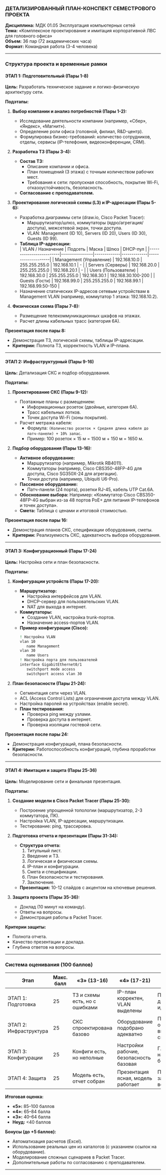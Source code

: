 

### **ДЕТАЛИЗИРОВАННЫЙ ПЛАН-КОНСПЕКТ СЕМЕСТРОВОГО ПРОЕКТА**  
**Дисциплина:** МДК 01.05 Эксплуатация компьютерных сетей  
**Тема:** «Комплексное проектирование и имитация корпоративной ЛВС для головного офиса»  
**Объем:** 36 пар (72 академических часа)  
**Формат:** Командная работа (3-4 человека)  

---

### **Структура проекта и временные рамки**  
#### **ЭТАП 1: Подготовительный (Пары 1-8)**  
**Цель:** Разработать техническое задание и логико-физическую архитектуру сети.  

**Подэтапы:**  
1. **Выбор компании и анализ потребностей (Пары 1-2):**  
   - Исследование деятельности компании (например, «Сбер», «Яндекс», «Магнит»).  
   - Определение роли офиса (головной, филиал, R&D-центр).  
   - Формулировка бизнес-требований: количество сотрудников, отделы, сервисы (IP-телефония, видеоконференции, CRM).  

2. **Разработка ТЗ (Пары 3-4):**  
   - **Состав ТЗ:**  
     - Описание компании и офиса.  
     - План помещений (3 этажа) с точным количеством рабочих мест.  
     - Требования к сети: пропускная способность, покрытие Wi-Fi, отказоустойчивость, безопасность.  
   - **Согласование с преподавателем.**  

3. **Проектирование логической схемы (L3) и IP-адресации (Пары 5-6):**  
   - Разработка диаграммы сети (draw.io, Cisco Packet Tracer):  
     - Маршрутизатор/шлюз, коммутаторы (ядро/агрегация/доступа), межсетевой экран, точки доступа.  
     - VLAN: Management (ID 10), Servers (ID 20), Users (ID 30), Guests (ID 99).  
   - **Таблица IP-адресации:**  
     | VLAN / Назначение       | Подсеть        | Маска       | Шлюз        | DHCP-пул           |
     |-------------------------|----------------|-------------|-------------|--------------------|
     | Management (Управление) | 192.168.10.0   | 255.255.255.0 | 192.168.10.1 | -                  |
     | Servers (Серверы)       | 192.168.20.0   | 255.255.255.0 | 192.168.20.1 | -                  |
     | Users (Пользователи)    | 192.168.30.0   | 255.255.255.0 | 192.168.30.1 | 192.168.30.100-200 |
     | Guests (Гости)          | 192.168.99.0   | 255.255.255.0 | 192.168.99.1 | 192.168.99.50-150  |  
   - Назначение статических IP-адресов сетевым устройствам в Management VLAN (например, коммутатор 1 этажа: 192.168.10.2).  

4. **Физическая схема (Пары 7-8):**  
   - Размещение телекоммуникационных шкафов на этажах.  
   - Расчет длины кабельных трасс (категория 6А).  

**Презентация после пары 8:**  
- Демонстрация ТЗ, логической схемы, таблицы IP-адресации.  
- **Критерии:** Полнота ТЗ, корректность VLAN и IP-плана.  

---

#### **ЭТАП 2: Инфраструктурный (Пары 9-16)**  
**Цель:** Детализация СКС и подбор оборудования.  

**Подэтапы:**  
1. **Проектирование СКС (Пары 9-12):**  
   - Поэтажные планы с размещением:  
     - Информационных розеток (двойные, категория 6А).  
     - Трасс кабельных лотков.  
     - Точек доступа Wi-Fi (зоны покрытия).  
   - Расчет метража кабеля:  
     - Формула: `(Количество розеток × Средняя длина кабеля до патч-панели) + 10% запас`.  
     - Пример: 100 розеток × 15 м = 1500 м + 150 м = 1650 м.  

2. **Подбор оборудования (Пары 13-16):**  
   - **Активное оборудование:**  
     - Маршрутизатор (например, Mikrotik RB4011).  
     - Коммутаторы (например, Cisco CBS350-48FP-4G для доступа, Cisco SG350X-24 для агрегации).  
     - Точки доступа (например, Ubiquiti U6-Pro).  
   - **Пассивное оборудование:**  
     - Патч-панели (24 порта), розетки RJ-45, кабель UTP Cat.6A.  
   - **Обоснование выбора:** Например: «Коммутатор Cisco CBS350-48FP-4G выбран из-за 48 портов PoE+ для питания IP-телефонов и точек доступа».  
   - **Смета:** Таблица с ценами и итоговой стоимостью.  

**Презентация после пары 16:**  
- Демонстрация планов СКС, спецификации оборудования, сметы.  
- **Критерии:** Реализуемость СКС, адекватность выбора оборудования.  

---

#### **ЭТАП 3: Конфигурационный (Пары 17-24)**  
**Цель:** Настройка сети и план безопасности.  

**Подэтапы:**  
1. **Конфигурации устройств (Пары 17-20):**  
   - **Маршрутизатор:**  
     - Настройка интерфейсов для VLAN.  
     - DHCP-сервер для пользовательских VLAN.  
     - NAT для выхода в интернет.  
   - **Коммутаторы:**  
     - Создание VLAN, настройка trunk-портов.  
     - Назначение access-портов VLAN.  
   - **Пример конфигурации (Cisco):**  
     ```bash
     ! Настройка VLAN
     vlan 10
        name Management
     vlan 30
        name Users
     ! Настройка порта для пользователей
     interface GigabitEthernet0/1
        switchport mode access
        switchport access vlan 30
     ```  

2. **План безопасности (Пары 21-24):**  
   - Сегментация сети через VLAN.  
   - ACL (Access Control Lists) для ограничения доступа между VLAN.  
   - Настройка паролей на устройствах (enable secret).  
   - **План тестирования:**  
     - Проверка ping между узлами.  
     - Проверка доступа в интернет.  
     - Проверка изоляции гостевой сети.  

**Презентация после пары 24:**  
- Демонстрация конфигураций, плана безопасности.  
- **Критерии:** Работоспособность конфигураций, глубина проработки безопасности.  

---

#### **ЭТАП 4: Имитация и защита (Пары 25-36)**  
**Цель:** Моделирование сети и финальная презентация.  

**Подэтапы:**  
1. **Создание модели в Cisco Packet Tracer (Пары 25-30):**  
   - Построение упрощенной топологии (маршрутизатор, 2-3 коммутатора, ПК).  
   - Настройка VLAN, IP-адресации, маршрутизации.  
   - Тестирование: ping, трассировка.  

2. **Подготовка отчета и презентации (Пары 31-34):**  
   - **Структура отчета:**  
     1. Титульный лист.  
     2. Введение и ТЗ.  
     3. Логическая и физическая схемы.  
     4. IP-план и конфигурации.  
     5. Смета и спецификации.  
     6. План безопасности и тестирования.  
     7. Заключение.  
   - **Презентация:** 10-12 слайдов с акцентом на ключевые решения.  

3. **Защита проекта (Пары 35-36):**  
   - Доклад (10 минут на команду).  
   - Ответы на вопросы.  
   - Демонстрация работы в Packet Tracer.  

**Критерии защиты:**  
- Полнота отчета.  
- Качество презентации и доклада.  
- Глубина ответов на вопросы.  

---

### **Система оценивания (100 баллов)**  
| Этап                  | Макс. балл | «3» (13-16) | «4» (17-21) | «5» (22-25) |
|------------------------|------------|-------------|-------------|-------------|
| ЭТАП 1: Подготовка    | 25         | ТЗ и схемы есть, но с ошибками | IP-план корректен, VLAN выделены | Проект детализирован, TZ идеально |
| ЭТАП 2: Инфраструктура| 25         | СКС спроектирована базово | Оборудование подобрано адекватно | Полное обоснование выбора, точная смета |
| ЭТАП 3: Конфигурации  | 25         | Конфиги есть, но неполные | Настройки рабочие, безопасность базовая | Глубокая настройка безопасности |
| ЭТАП 4: Защита        | 25         | Модель есть, отчет собран | Презентация ясная, модель работает | Профессиональная защита, ответы на все вопросы |

**Итоговая оценка:**  
- **«5»:** 85–100 баллов  
- **«4»:** 65–84 балла  
- **«3»:** 40–64 балла  
- **Неуд:** <40 баллов  

**Бонусы (до +5 баллов):**  
- Автоматизация расчетов (Excel).  
- Использование реальных цен из каталогов (с указанием ссылок на оборудование).  
- Моделирование сложных сценариев в Packet Tracer.
- Дополнительные работы по согласованию с преподавателем.

---
